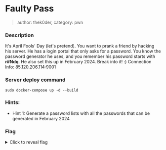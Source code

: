 # Faulty Pass
> author: thek0der, category: pwn
### Description
It's April Fools' Day (let's pretend). You want to prank a friend by hacking his server. He has a login portal that only asks for a password. You know the password generator he uses, and you remember his password starts with <b>r#Ndq</b>. He also set this up in February 2024. Break into it! :)
Connection Info: 85.120.206.114:9001

### Server deploy command
```
sudo docker-compose up -d --build
```

### Hints:
- Hint 1: Generate a password lists with all the passwords that can be generated in February 2024

### Flag
<details>
    <summary>Click to reveal flag</summary>
    HCamp{cf9738b889960f321f5eaf25ed7bb878d24934f58cc7a86b446930b980fb492f}
</details>